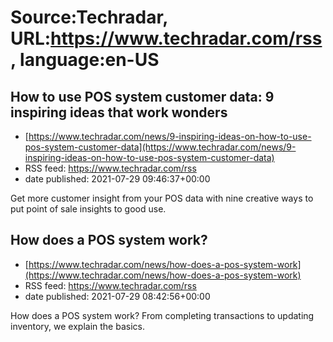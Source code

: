 # Source:Techradar, URL:https://www.techradar.com/rss, language:en-US

## How to use POS system customer data: 9 inspiring ideas that work wonders
 - [https://www.techradar.com/news/9-inspiring-ideas-on-how-to-use-pos-system-customer-data](https://www.techradar.com/news/9-inspiring-ideas-on-how-to-use-pos-system-customer-data)
 - RSS feed: https://www.techradar.com/rss
 - date published: 2021-07-29 09:46:37+00:00

Get more customer insight from your POS data with nine creative ways to put point of sale insights to good use.

## How does a POS system work?
 - [https://www.techradar.com/news/how-does-a-pos-system-work](https://www.techradar.com/news/how-does-a-pos-system-work)
 - RSS feed: https://www.techradar.com/rss
 - date published: 2021-07-29 08:42:56+00:00

How does a POS system work? From completing transactions to updating inventory, we explain the basics.

